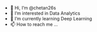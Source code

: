 - 👋 Hi, I’m @chetan26s
- 👀 I’m interested in Data Analytics
- 🌱 I’m currently learning Deep Learning
- 📫 How to reach me ...

<!---
chetan26s/chetan26s is a ✨ special ✨ repository because its `README.md` (this file) appears on your GitHub profile.
You can click the Preview link to take a look at your changes.
--->
